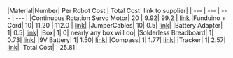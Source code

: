 |Material|Number| Per Robot Cost |  Total Cost| link to supplier|
| --- | --- | --- | --- |
|Continuous Rotation Servo Motor| 20 | 9.92| 99.2 | [link](http://www.aliexpress.com/item/Freeship-5x-360-degree-Continuous-Rotation-Servos-DC-Gear-Motor-Smart-Car-Robot-4kg-cm-DC/725050285.html)
|Funduino + Cord| 10| 11.20 | 112.0 | [link](http://www.aliexpress.com/item/Freeshipping-UNO-R3-MEGA328P-ATMEGA16U2-for-Arduino-Compatible/1078446283.html)|
|JumperCables| 10| 0.5| [link](http://www.aliexpress.com/item/Male-to-Male-Solderless-Flexible-Breadboard-Jumper-Cables-Wires-130-pcs-for-Arduino/934629979.html)|
|Battery Adapter| 1| 0.5| [link](http://www.aliexpress.com/item/Fast-shipping-UNO-R3-9V-Battery-Connector-9V-battery-clip-for-arduino-10pcs-lot-in-stock/1097802048.html)|
|Box| 1| 0| nearly any box will do|
|Solderless Breadboard| 1| 0.73| [link](http://www.aliexpress.com/item/50pcs-Mini-Solderless-Prototype-Breadboard-170-Tie-points-for-Shield-free-shipping/1554785163.html)|
|9V Battery| 1| 1.50| [link](http://www.amazon.com/Duracell-Procell-Volt-Batteries-Pack/dp/B002UGVWA4/ref=sr_1_1?ie=UTF8&qid=1387393252&sr=8-1&keywords=9v)|
|Compass| 1| 1.77| [link](http://www.aliexpress.com/item/GY-273-HMC5883L-module-electronic-compass-electronic-compass-axis-magnetic-sensor-module/1121456959.html)|
|Tracker| 1| 2.57| [link](http://www.aliexpress.com/item/Free-Shipping-10PCS-LOT-GY-521-MPU-6050-Module-mpu6050-module-3-Axis-analog-gyro-sensors/698205968.html)|
|Total Cost| | 25.81|

<!--|Ultrasonic| 1| 1.37| [link](http://www.aliexpress.com/item/Free-shipping-HC-SR04-Ultrasonic-module-ultrasonic-ranging-modules-ranging-module-Ultrasonic-Sensors-FOR-arduino-Hot/610440655.html)|-->
